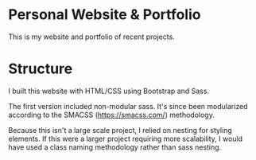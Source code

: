 Personal Website & Portfolio
=========

This is my website and portfolio of recent projects.



Structure
=========

I built this website with HTML/CSS using Bootstrap and Sass.

The first version included non-modular sass. It's since been modularized according to the SMACSS (https://smacss.com/) methodology.

Because this isn't a large scale project, I relied on nesting for styling elements. If this were a larger project requiring more scalability, I would have used a class naming methodology rather than sass nesting.
